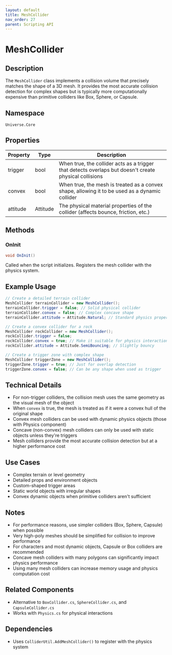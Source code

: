 ```yaml
---
layout: default
title: MeshCollider
nav_order: 27
parent: Scripting API
---
```

# MeshCollider

## Description
The `MeshCollider` class implements a collision volume that precisely matches the shape of a 3D mesh. It provides the most accurate collision detection for complex shapes but is typically more computationally expensive than primitive colliders like Box, Sphere, or Capsule.

## Namespace
`Universe.Core`

## Properties
| Property | Type | Description |
|----------|------|-------------|
| trigger | bool | When true, the collider acts as a trigger that detects overlaps but doesn't create physical collisions |
| convex | bool | When true, the mesh is treated as a convex shape, allowing it to be used as a dynamic collider |
| attitude | Attitude | The physical material properties of the collider (affects bounce, friction, etc.) |

## Methods

### OnInit
```csharp
void OnInit()
```
Called when the script initializes. Registers the mesh collider with the physics system.

## Example Usage
```csharp
// Create a detailed terrain collider
MeshCollider terrainCollider = new MeshCollider();
terrainCollider.trigger = false; // Solid physical collider
terrainCollider.convex = false; // Complex concave shape
terrainCollider.attitude = Attitude.Natural; // Standard physics properties

// Create a convex collider for a rock
MeshCollider rockCollider = new MeshCollider();
rockCollider.trigger = false;
rockCollider.convex = true; // Make it suitable for physics interactions
rockCollider.attitude = Attitude.SemiBouncing; // Slightly bouncy

// Create a trigger zone with complex shape
MeshCollider triggerZone = new MeshCollider();
triggerZone.trigger = true; // Just for overlap detection
triggerZone.convex = false; // Can be any shape when used as trigger
```

## Technical Details
- For non-trigger colliders, the collision mesh uses the same geometry as the visual mesh of the object
- When `convex` is true, the mesh is treated as if it were a convex hull of the original shape
- Convex mesh colliders can be used with dynamic physics objects (those with Physics component)
- Concave (non-convex) mesh colliders can only be used with static objects unless they're triggers
- Mesh colliders provide the most accurate collision detection but at a higher performance cost

## Use Cases
- Complex terrain or level geometry
- Detailed props and environment objects
- Custom-shaped trigger areas
- Static world objects with irregular shapes
- Convex dynamic objects when primitive colliders aren't sufficient

## Notes
- For performance reasons, use simpler colliders (Box, Sphere, Capsule) when possible
- Very high-poly meshes should be simplified for collision to improve performance
- For characters and most dynamic objects, Capsule or Box colliders are recommended
- Concave mesh colliders with many polygons can significantly impact physics performance
- Using many mesh colliders can increase memory usage and physics computation cost

## Related Components
- Alternative to `BoxCollider.cs`, `SphereCollider.cs`, and `CapsuleCollider.cs`
- Works with `Physics.cs` for physical interactions

## Dependencies
- Uses `ColliderUtil.AddMeshCollider()` to register with the physics system
